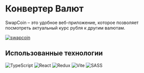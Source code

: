 
# Конвертер Валют

SwapCoin – это удобное веб-приложение, которое позволяет посмотреть актуальный курс рубля к другим валютам.


[![swapcoin](https://s.iimg.su/s/09/Mm6uBvYruCuTzm7X6qTdGXZZYZe8MugSjYQGfjlU.png)](https://iimg.su/i/7BAgJ)

## Использованные технологии

![TypeScript](https://img.shields.io/badge/typescript-%23007ACC.svg?style=for-the-badge&logo=typescript&logoColor=white) ![React](https://img.shields.io/badge/react-%2320232a.svg?style=for-the-badge&logo=react&logoColor=%2361DAFB) ![Redux](https://img.shields.io/badge/redux-%23593d88.svg?style=for-the-badge&logo=redux&logoColor=white) ![Vite](https://img.shields.io/badge/vite-%23646CFF.svg?style=for-the-badge&logo=vite&logoColor=white) ![SASS](https://img.shields.io/badge/SASS-hotpink.svg?style=for-the-badge&logo=SASS&logoColor=white)
